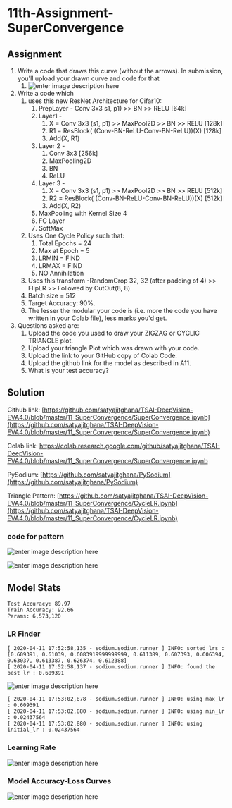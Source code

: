 # 11th-Assignment-SuperConvergence

## Assignment

1.  Write a code that draws this curve (without the arrows). In submission, you'll upload your drawn curve and code for that
    1.  ![enter image description here](https://github.com/satyajitghana/TSAI-DeepVision-EVA4.0/blob/master/11_SuperConvergence/assets/11s11.png?raw=true)
2.  Write a code which
    1.  uses this new ResNet Architecture for Cifar10:
        1.  PrepLayer - Conv 3x3 s1, p1) >> BN >> RELU [64k]
        2.  Layer1 -
            1.  X = Conv 3x3 (s1, p1) >> MaxPool2D >> BN >> RELU [128k]
            2.  R1 = ResBlock( (Conv-BN-ReLU-Conv-BN-ReLU))(X) [128k]
            3.  Add(X, R1)
        3.  Layer 2 -
            1.  Conv 3x3 [256k]
            2.  MaxPooling2D
            3.  BN
            4.  ReLU
        4.  Layer 3 -
            1.  X = Conv 3x3 (s1, p1) >> MaxPool2D >> BN >> RELU [512k]
            2.  R2 = ResBlock( (Conv-BN-ReLU-Conv-BN-ReLU))(X) [512k]
            3.  Add(X, R2)
        5.  MaxPooling with Kernel Size 4
        6.  FC Layer
        7.  SoftMax
    2.  Uses One Cycle Policy such that:
        1.  Total Epochs = 24
        2.  Max at Epoch = 5
        3.  LRMIN = FIND
        4.  LRMAX = FIND
        5.  NO Annihilation
    3.  Uses this transform -RandomCrop 32, 32 (after padding of 4) >> FlipLR >> Followed by CutOut(8, 8)
    4.  Batch size = 512
    5.  Target Accuracy: 90%.
    6.  The lesser the modular your code is (i.e. more the code you have written in your Colab file), less marks you'd get.
3.  Questions asked are:
    1.  Upload the code you used to draw your ZIGZAG or CYCLIC TRIANGLE plot.
    2.  Upload your triangle Plot which was drawn with your code.
    3.  Upload the link to your GitHub copy of Colab Code.
    4.  Upload the github link for the model as described in A11.
    5.  What is your test accuracy?

## Solution

Github link: [https://github.com/satyajitghana/TSAI-DeepVision-EVA4.0/blob/master/11_SuperConvergence/SuperConvergence.ipynb](https://github.com/satyajitghana/TSAI-DeepVision-EVA4.0/blob/master/11_SuperConvergence/SuperConvergence.ipynb)

Colab link: https://colab.research.google.com/github/satyajitghana/TSAI-DeepVision-EVA4.0/blob/master/11_SuperConvergence/SuperConvergence.ipynb

PySodium: [https://github.com/satyajitghana/PySodium](https://github.com/satyajitghana/PySodium)

Triangle Pattern: [https://github.com/satyajitghana/TSAI-DeepVision-EVA4.0/blob/master/11_SuperConvergence/CycleLR.ipynb](https://github.com/satyajitghana/TSAI-DeepVision-EVA4.0/blob/master/11_SuperConvergence/CycleLR.ipynb)

### code for pattern
![enter image description here](https://github.com/satyajitghana/TSAI-DeepVision-EVA4.0/blob/master/11_SuperConvergence/assets/pattern_code.PNG?raw=true)

![enter image description here](https://github.com/satyajitghana/TSAI-DeepVision-EVA4.0/blob/master/11_SuperConvergence/assets/one_cycle_fig.png?raw=true)

## Model Stats

```
Test Accuracy: 89.97
Train Accuracy: 92.66
Params: 6,573,120
```

### LR Finder

```
[ 2020-04-11 17:52:58,135 - sodium.sodium.runner ] INFO: sorted lrs : [0.609391, 0.61039, 0.6083919999999999, 0.611389, 0.607393, 0.606394, 0.63037, 0.613387, 0.626374, 0.612388]
[ 2020-04-11 17:52:58,137 - sodium.sodium.runner ] INFO: found the best lr : 0.609391
```

![enter image description here](https://github.com/satyajitghana/TSAI-DeepVision-EVA4.0/blob/master/11_SuperConvergence/assets/lr_finder.png?raw=true)


```
[ 2020-04-11 17:53:02,878 - sodium.sodium.runner ] INFO: using max_lr : 0.609391
[ 2020-04-11 17:53:02,880 - sodium.sodium.runner ] INFO: using min_lr : 0.02437564
[ 2020-04-11 17:53:02,880 - sodium.sodium.runner ] INFO: using initial_lr : 0.02437564
```
### Learning Rate

![enter image description here](https://github.com/satyajitghana/TSAI-DeepVision-EVA4.0/blob/master/11_SuperConvergence/assets/lr_metric.png?raw=true)

### Model Accuracy-Loss Curves

![enter image description here](https://github.com/satyajitghana/TSAI-DeepVision-EVA4.0/blob/master/11_SuperConvergence/assets/model_stats.png?raw=true)
